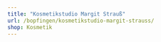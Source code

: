 ```yaml
---
title: "Kosmetikstudio Margit Strauß"
url: /bopfingen/kosmetikstudio-margit-strauss/
shop: Kosmetik
---
```


